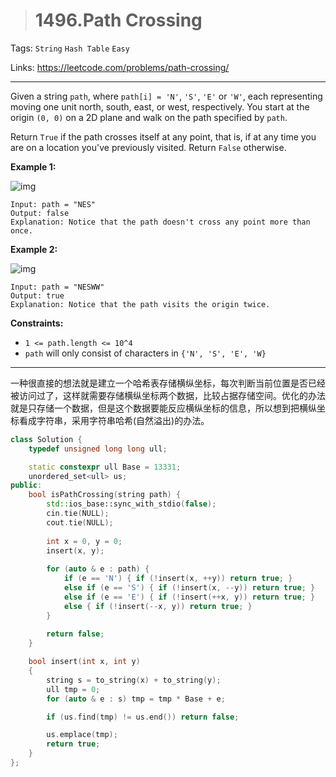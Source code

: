 > # 1496.Path Crossing

Tags: `String` `Hash Table` `Easy`

Links: https://leetcode.com/problems/path-crossing/

----

Given a string `path`, where `path[i] = 'N'`, `'S'`, `'E'` or `'W'`, each representing moving one unit north, south, east, or west, respectively. You start at the origin `(0, 0)` on a 2D plane and walk on the path specified by `path`.

Return `True` if the path crosses itself at any point, that is, if at any time you are on a location you've previously visited. Return `False` otherwise.

 

**Example 1:**

![img](https://assets.leetcode.com/uploads/2020/06/10/screen-shot-2020-06-10-at-123929-pm.png)

```
Input: path = "NES"
Output: false 
Explanation: Notice that the path doesn't cross any point more than once.
```

**Example 2:**

![img](https://assets.leetcode.com/uploads/2020/06/10/screen-shot-2020-06-10-at-123843-pm.png)

```
Input: path = "NESWW"
Output: true
Explanation: Notice that the path visits the origin twice.
```

 

**Constraints:**

- `1 <= path.length <= 10^4`
- `path` will only consist of characters in `{'N', 'S', 'E', 'W}`

------

一种很直接的想法就是建立一个哈希表存储横纵坐标，每次判断当前位置是否已经被访问过了，这样就需要存储横纵坐标两个数据，比较占据存储空间。优化的办法就是只存储一个数据，但是这个数据要能反应横纵坐标的信息，所以想到把横纵坐标看成字符串，采用字符串哈希(自然溢出)的办法。

```c++
class Solution {
    typedef unsigned long long ull;

    static constexpr ull Base = 13331;
    unordered_set<ull> us;
public:
    bool isPathCrossing(string path) {
        std::ios_base::sync_with_stdio(false);
		cin.tie(NULL);
		cout.tie(NULL);
        
        int x = 0, y = 0;
        insert(x, y);
        
        for (auto & e : path) {
            if (e == 'N') { if (!insert(x, ++y)) return true; }
            else if (e == 'S') { if (!insert(x, --y)) return true; }
            else if (e == 'E') { if (!insert(++x, y)) return true; }
            else { if (!insert(--x, y)) return true; }
        }
        
        return false;
    }

    bool insert(int x, int y)
    {
        string s = to_string(x) + to_string(y);
        ull tmp = 0;
        for (auto & e : s) tmp = tmp * Base + e;

        if (us.find(tmp) != us.end()) return false;

        us.emplace(tmp);
        return true;
    }
};
```

